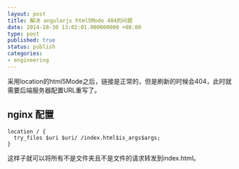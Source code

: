 ```yaml
---
layout: post
title: 解决 angularjs html5Mode 404的问题
date: 2014-10-30 13:02:01.000000000 +08:00
type: post
published: true
status: publish
categories:
- engineering
---
```

采用location的html5Mode之后，链接是正常的，但是刷新的时候会404，此时就需要后端服务器配置URL重写了。

## nginx 配置

```
location / {
  try_files $uri $uri/ /index.html$is_args$args;
}
```

这样子就可以将所有不是文件夹且不是文件的请求转发到index.html。